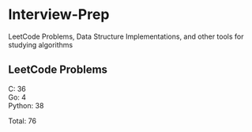 # Interview-Prep
LeetCode Problems, Data Structure Implementations, and other tools for studying algorithms

## LeetCode Problems
C:      36<br/>
Go:     4<br/>
Python: 38<br/>

Total:  76

